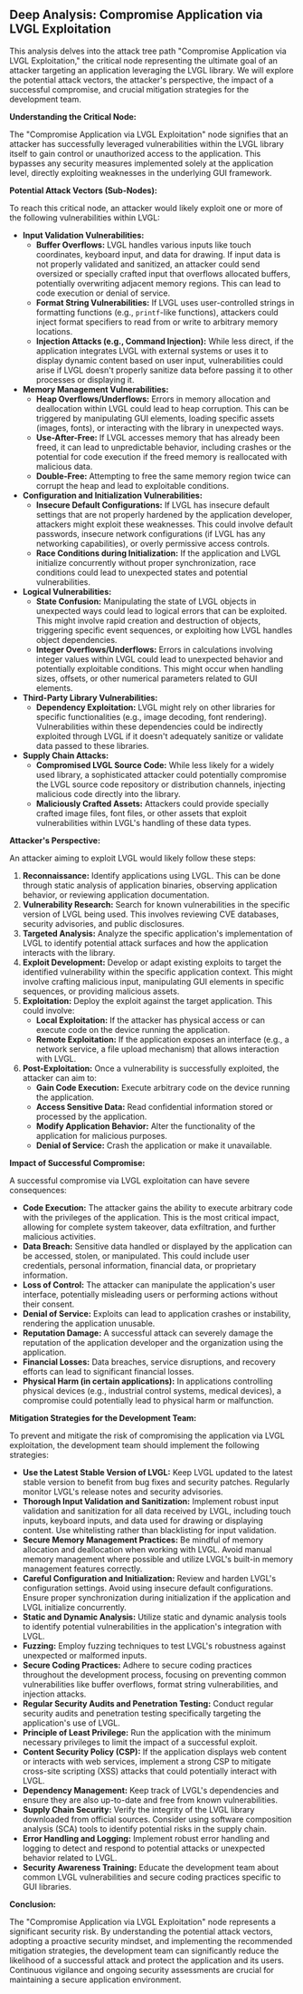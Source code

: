 ## Deep Analysis: Compromise Application via LVGL Exploitation

This analysis delves into the attack tree path "Compromise Application via LVGL Exploitation," the critical node representing the ultimate goal of an attacker targeting an application leveraging the LVGL library. We will explore the potential attack vectors, the attacker's perspective, the impact of a successful compromise, and crucial mitigation strategies for the development team.

**Understanding the Critical Node:**

The "Compromise Application via LVGL Exploitation" node signifies that an attacker has successfully leveraged vulnerabilities within the LVGL library itself to gain control or unauthorized access to the application. This bypasses any security measures implemented solely at the application level, directly exploiting weaknesses in the underlying GUI framework.

**Potential Attack Vectors (Sub-Nodes):**

To reach this critical node, an attacker would likely exploit one or more of the following vulnerabilities within LVGL:

* **Input Validation Vulnerabilities:**
    * **Buffer Overflows:** LVGL handles various inputs like touch coordinates, keyboard input, and data for drawing. If input data is not properly validated and sanitized, an attacker could send oversized or specially crafted input that overflows allocated buffers, potentially overwriting adjacent memory regions. This can lead to code execution or denial of service.
    * **Format String Vulnerabilities:**  If LVGL uses user-controlled strings in formatting functions (e.g., `printf`-like functions), attackers could inject format specifiers to read from or write to arbitrary memory locations.
    * **Injection Attacks (e.g., Command Injection):**  While less direct, if the application integrates LVGL with external systems or uses it to display dynamic content based on user input, vulnerabilities could arise if LVGL doesn't properly sanitize data before passing it to other processes or displaying it.
* **Memory Management Vulnerabilities:**
    * **Heap Overflows/Underflows:**  Errors in memory allocation and deallocation within LVGL could lead to heap corruption. This can be triggered by manipulating GUI elements, loading specific assets (images, fonts), or interacting with the library in unexpected ways.
    * **Use-After-Free:** If LVGL accesses memory that has already been freed, it can lead to unpredictable behavior, including crashes or the potential for code execution if the freed memory is reallocated with malicious data.
    * **Double-Free:** Attempting to free the same memory region twice can corrupt the heap and lead to exploitable conditions.
* **Configuration and Initialization Vulnerabilities:**
    * **Insecure Default Configurations:**  If LVGL has insecure default settings that are not properly hardened by the application developer, attackers might exploit these weaknesses. This could involve default passwords, insecure network configurations (if LVGL has any networking capabilities), or overly permissive access controls.
    * **Race Conditions during Initialization:**  If the application and LVGL initialize concurrently without proper synchronization, race conditions could lead to unexpected states and potential vulnerabilities.
* **Logical Vulnerabilities:**
    * **State Confusion:**  Manipulating the state of LVGL objects in unexpected ways could lead to logical errors that can be exploited. This might involve rapid creation and destruction of objects, triggering specific event sequences, or exploiting how LVGL handles object dependencies.
    * **Integer Overflows/Underflows:**  Errors in calculations involving integer values within LVGL could lead to unexpected behavior and potentially exploitable conditions. This might occur when handling sizes, offsets, or other numerical parameters related to GUI elements.
* **Third-Party Library Vulnerabilities:**
    * **Dependency Exploitation:** LVGL might rely on other libraries for specific functionalities (e.g., image decoding, font rendering). Vulnerabilities within these dependencies could be indirectly exploited through LVGL if it doesn't adequately sanitize or validate data passed to these libraries.
* **Supply Chain Attacks:**
    * **Compromised LVGL Source Code:**  While less likely for a widely used library, a sophisticated attacker could potentially compromise the LVGL source code repository or distribution channels, injecting malicious code directly into the library.
    * **Maliciously Crafted Assets:**  Attackers could provide specially crafted image files, font files, or other assets that exploit vulnerabilities within LVGL's handling of these data types.

**Attacker's Perspective:**

An attacker aiming to exploit LVGL would likely follow these steps:

1. **Reconnaissance:**  Identify applications using LVGL. This can be done through static analysis of application binaries, observing application behavior, or reviewing application documentation.
2. **Vulnerability Research:**  Search for known vulnerabilities in the specific version of LVGL being used. This involves reviewing CVE databases, security advisories, and public disclosures.
3. **Targeted Analysis:**  Analyze the specific application's implementation of LVGL to identify potential attack surfaces and how the application interacts with the library.
4. **Exploit Development:**  Develop or adapt existing exploits to target the identified vulnerability within the specific application context. This might involve crafting malicious input, manipulating GUI elements in specific sequences, or providing malicious assets.
5. **Exploitation:**  Deploy the exploit against the target application. This could involve:
    * **Local Exploitation:** If the attacker has physical access or can execute code on the device running the application.
    * **Remote Exploitation:** If the application exposes an interface (e.g., a network service, a file upload mechanism) that allows interaction with LVGL.
6. **Post-Exploitation:**  Once a vulnerability is successfully exploited, the attacker can aim to:
    * **Gain Code Execution:**  Execute arbitrary code on the device running the application.
    * **Access Sensitive Data:**  Read confidential information stored or processed by the application.
    * **Modify Application Behavior:**  Alter the functionality of the application for malicious purposes.
    * **Denial of Service:**  Crash the application or make it unavailable.

**Impact of Successful Compromise:**

A successful compromise via LVGL exploitation can have severe consequences:

* **Code Execution:** The attacker gains the ability to execute arbitrary code with the privileges of the application. This is the most critical impact, allowing for complete system takeover, data exfiltration, and further malicious activities.
* **Data Breach:**  Sensitive data handled or displayed by the application can be accessed, stolen, or manipulated. This could include user credentials, personal information, financial data, or proprietary information.
* **Loss of Control:** The attacker can manipulate the application's user interface, potentially misleading users or performing actions without their consent.
* **Denial of Service:**  Exploits can lead to application crashes or instability, rendering the application unusable.
* **Reputation Damage:**  A successful attack can severely damage the reputation of the application developer and the organization using the application.
* **Financial Losses:**  Data breaches, service disruptions, and recovery efforts can lead to significant financial losses.
* **Physical Harm (in certain applications):**  In applications controlling physical devices (e.g., industrial control systems, medical devices), a compromise could potentially lead to physical harm or malfunction.

**Mitigation Strategies for the Development Team:**

To prevent and mitigate the risk of compromising the application via LVGL exploitation, the development team should implement the following strategies:

* **Use the Latest Stable Version of LVGL:**  Keep LVGL updated to the latest stable version to benefit from bug fixes and security patches. Regularly monitor LVGL's release notes and security advisories.
* **Thorough Input Validation and Sanitization:** Implement robust input validation and sanitization for all data received by LVGL, including touch inputs, keyboard inputs, and data used for drawing or displaying content. Use whitelisting rather than blacklisting for input validation.
* **Secure Memory Management Practices:**  Be mindful of memory allocation and deallocation when working with LVGL. Avoid manual memory management where possible and utilize LVGL's built-in memory management features correctly.
* **Careful Configuration and Initialization:**  Review and harden LVGL's configuration settings. Avoid using insecure default configurations. Ensure proper synchronization during initialization if the application and LVGL initialize concurrently.
* **Static and Dynamic Analysis:**  Utilize static and dynamic analysis tools to identify potential vulnerabilities in the application's integration with LVGL.
* **Fuzzing:**  Employ fuzzing techniques to test LVGL's robustness against unexpected or malformed inputs.
* **Secure Coding Practices:**  Adhere to secure coding practices throughout the development process, focusing on preventing common vulnerabilities like buffer overflows, format string vulnerabilities, and injection attacks.
* **Regular Security Audits and Penetration Testing:**  Conduct regular security audits and penetration testing specifically targeting the application's use of LVGL.
* **Principle of Least Privilege:**  Run the application with the minimum necessary privileges to limit the impact of a successful exploit.
* **Content Security Policy (CSP):** If the application displays web content or interacts with web services, implement a strong CSP to mitigate cross-site scripting (XSS) attacks that could potentially interact with LVGL.
* **Dependency Management:**  Keep track of LVGL's dependencies and ensure they are also up-to-date and free from known vulnerabilities.
* **Supply Chain Security:**  Verify the integrity of the LVGL library downloaded from official sources. Consider using software composition analysis (SCA) tools to identify potential risks in the supply chain.
* **Error Handling and Logging:** Implement robust error handling and logging to detect and respond to potential attacks or unexpected behavior related to LVGL.
* **Security Awareness Training:**  Educate the development team about common LVGL vulnerabilities and secure coding practices specific to GUI libraries.

**Conclusion:**

The "Compromise Application via LVGL Exploitation" node represents a significant security risk. By understanding the potential attack vectors, adopting a proactive security mindset, and implementing the recommended mitigation strategies, the development team can significantly reduce the likelihood of a successful attack and protect the application and its users. Continuous vigilance and ongoing security assessments are crucial for maintaining a secure application environment.
